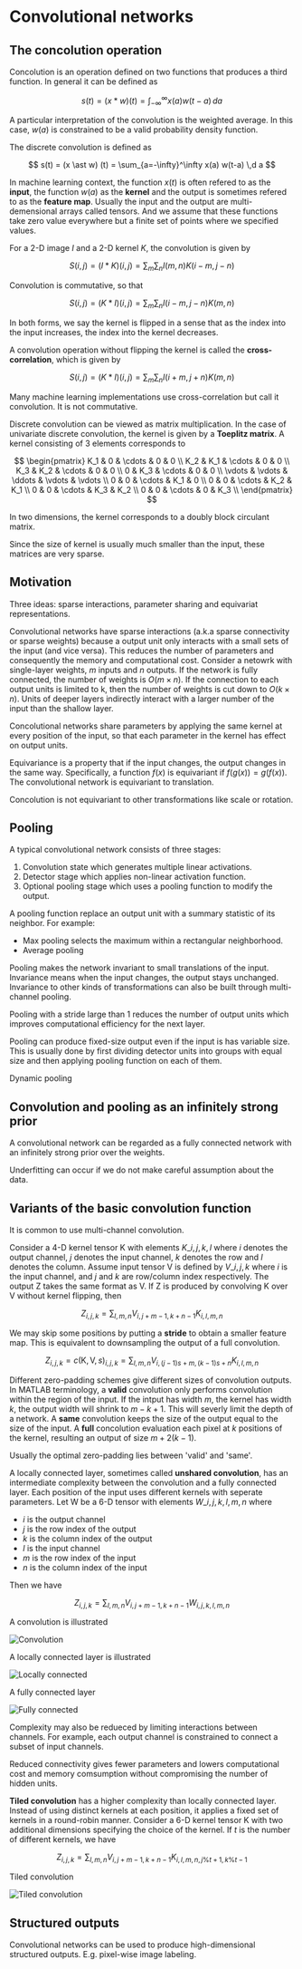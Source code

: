 # Convolutional networks

## The concolution operation

Concolution is an operation defined on two functions that produces a third function.
In general it can be defined as

$$
s(t) = (x \ast w) (t) = \int_{-\infty}^{\infty} x(a) w(t-a) \,d a
$$

A particular interpretation of the convolution is the weighted average. In this case, $w(a)$ is constrained to be a valid probability density function.

The discrete convolution is defined as

$$
s(t) = (x \ast w) (t) = \sum_{a=-\infty}^\infty x(a) w(t-a) \,d a
$$

In machine learning context, the function $x(t)$ is often refered to as the **input**, the function $w(a)$ as the **kernel** and the output is sometimes refered to as the **feature map**.
Usually the input and the output are multi-demensional arrays called tensors. And we assume that these functions take zero value everywhere but a finite set of points where we specified values.

For a 2-D image $I$ and a 2-D kernel $K$, the convolution is given by

$$
S(i, j) = (I \ast K) (i, j) = \sum_m \sum_n I(m, n) K(i-m, j-n)
$$

Convolution is commutative, so that

$$
S(i, j) = (K \ast I) (i, j) = \sum_m \sum_n I(i-m, j-n) K(m, n)
$$

In both forms, we say the kernel is flipped in a sense that as the index into the input increases, the index into the kernel decreases.

A convolution operation without flipping the kernel is called the **cross-correlation**, which is given by

$$
S(i, j) = (K \ast I) (i, j) = \sum_m \sum_n I(i+m, j+n) K(m, n)
$$

Many machine learning implementations use cross-correlation but call it convolution. It is not commutative.

Discrete convolution can be viewed as matrix multiplication. In the case of univariate discrete convolution, the kernel is given by a **Toeplitz matrix**. 
A kernel consisting of 3 elements corresponds to

$$
\begin{pmatrix}
K_1 & 0 & \cdots & 0 & 0 \\
K_2 & K_1 & \cdots & 0 & 0 \\
K_3 & K_2 & \cdots & 0 & 0 \\
0 & K_3 & \cdots & 0 & 0 \\
\vdots & \vdots & \ddots & \vdots & \vdots \\
0 & 0 & \cdots & K_1 & 0 \\
0 & 0 & \cdots & K_2 & K_1 \\
0 & 0 & \cdots & K_3 & K_2 \\
0 & 0 & \cdots & 0 & K_3 \\
\end{pmatrix}
$$

In two dimensions, the kernel corresponds to a doubly block circulant matrix.

Since the size of kernel is usually much smaller than the input, these matrices are very sparse.

## Motivation

Three ideas: sparse interactions, parameter sharing and equivariat representations.

Convolutional networks have sparse interactions (a.k.a sparse connectivity or sparse weights) because a output unit only interacts with a small sets of the input (and vice versa).
This reduces the number of parameters and consequently the memory and computational cost.
Consider a netowrk with single-layer weights, $m$ inputs and $n$ outputs. If the network is fully connected, the number of weights is $O(m \times n)$. If the connection to each output units is limited to k, then the number of weights is cut down to $O(k \times n)$.
Units of deeper layers indirectly interact with a larger number of the input than the shallow layer.

Concolutional networks share parameters by applying the same kernel at every position of the input, so that each parameter in the kernel has effect on output units.

Equivariance is a property that if the input changes, the output changes in the same way.
Specifically, a function $f(x)$ is equivariant if $f(g(x)) = g(f(x))$. The convolutional network is equivariant to translation.

Concolution is not equivariant to other transformations like scale or rotation.

## Pooling

A typical convolutional network consists of three stages:

1. Convolution state which generates multiple linear activations.
2. Detector stage which applies non-linear activation function.
3. Optional pooling stage which uses a pooling function to modify the output.

A pooling function replace an output unit with a summary statistic of its neighbor. For example:

- Max pooling selects the maximum within a rectangular neighborhood.
- Average pooling

Pooling makes the network invariant to small translations of the input.
Invariance means when the input changes, the output stays unchanged.
Invariance to other kinds of transformations can also be built through multi-channel pooling.

Pooling with a stride large than 1 reduces the number of output units which improves computational efficiency for the next layer.

Pooling can produce fixed-size output even if the input is has variable size. This is usually done by first dividing detector units into groups with equal size and then applying pooling function on each of them.

Dynamic pooling

## Convolution and pooling as an infinitely strong prior

A convolutional network can be regarded as a fully connected network with an infinitely strong prior over the weights.

Underfitting can occur if we do not make careful assumption about the data.

## Variants of the basic convolution function

It is common to use multi-channel convolution. 

Consider a 4-D kernel tensor $\mathsf{K}$ with elements $K\_{i, j, k, l}$ where $i$ denotes the output channel, $j$ denotes the input channel, $k$ denotes the row and $l$ denotes the column.
Assume input tensor $\mathsf{V}$ is defined by $V\_{i, j, k}$ where $i$ is the input channel, and $j$ and $k$ are row/column index respectively.
The output $\mathsf{Z}$ takes the same format as $\mathsf{V}$.
If $\mathsf{Z}$ is produced by convolving $\mathsf{K}$ over $\mathsf{V}$ without kernel flipping, then

$$
Z_{i, j, k} = \sum_{l, m, n} V_{i, j+m-1, k+n-1} K_{i, l, m, n}
$$

We may skip some positions by putting a **stride** to obtain a smaller feature map. This is equivalent to downsampling the output of a full convolution.

$$
Z_{i, j, k} = c(\mathsf{K}, \mathsf{V}, s)_{i,j,k} = \sum_{l, m, n} V_{i, (j-1)s+m, (k-1)s+n} K_{i, l, m, n}
$$

Different zero-padding schemes give different sizes of convolution outputs.
In MATLAB terminology, a **valid** convolution only performs convolution within the region of the input. If the intput has width $m$, the kernel has width $k$, the output width will shrink to $m - k + 1$. This will severly limit the depth of a network.
A **same** convolution keeps the size of the output equal to the size of the input. 
A **full** concolution evaluation each pixel at $k$ positions of the kernel, resulting an output of size $m + 2(k - 1)$.

Usually the optimal zero-padding lies between 'valid' and 'same'.

A locally connected layer, sometimes called **unshared convolution**, has an intermediate complexity between the convolution and a fully connected layer.
Each position of the input uses different kernels with seperate parameters.
Let $\mathsf{W}$ be a 6-D tensor with elements $W\_{i,j,k,l,m,n}$ where

- $i$ is the output channel
- $j$ is the row index of the output
- $k$ is the column index of the output
- $l$ is the input channel
- $m$ is the row index of the input
- $n$ is the column index of the input

Then we have

$$
Z_{i, j, k} = \sum_{l, m, n} V_{i, j+m-1, k+n-1} W_{i,j,k,l,m,n}
$$

A convolution is illustrated

![Convolution](/assets/images/deeplearning/fig-9.14-2.png)

A locally connected layer is illustrated

![Locally connected](/assets/images/deeplearning/fig-9.14-1.png)

A fully connected layer

![Fully connected](/assets/images/deeplearning/fig-9.14-3.png)

Complexity may also be redueced by limiting interactions between channels. For example, each output channel is constrained to connect a subset of input channels.

Reduced connectivity gives fewer parameters and lowers computational cost and memory comsumption without compromising the number of hidden units.

**Tiled convolution** has a higher complexity than locally connected layer. Instead of using distinct kernels at each position, it applies a fixed set of kernels in a round-robin manner.
Consider a 6-D kernel tensor $\mathsf{K}$ with two additional dimensions specifying the choice of the kernel. If $t$ is the number of different kernels, we have

$$
Z_{i, j, k} = \sum_{l, m, n} V_{i, j+m-1, k+n-1} K_{i,l,m,n,j\%t+1,k\%t-1}
$$

Tiled convolution

![Tiled convolution](/assets/images/deeplearning/fig-9.16-2.png)

## Structured outputs

Convolutional networks can be used to produce high-dimensional structured outputs. E.g. pixel-wise image labeling.
